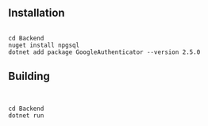 ## Installation
```console

cd Backend
nuget install npgsql
dotnet add package GoogleAuthenticator --version 2.5.0
```

## Building

```console


cd Backend
dotnet run
```
